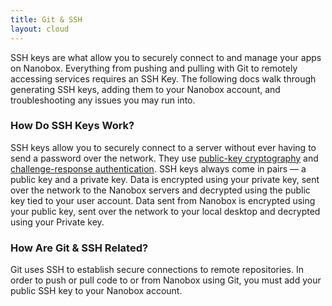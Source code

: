 ```yaml
---
title: Git & SSH
layout: cloud
---
```


SSH keys are what allow you to securely connect to and manage your apps on Nanobox. Everything from pushing and pulling with Git to remotely accessing services requires an SSH Key. The following docs walk through generating SSH keys, adding them to your Nanobox account, and troubleshooting any issues you may run into.

### How Do SSH Keys Work?
SSH keys allow you to securely connect to a server without ever having to send a password over the network. They use [public-key cryptography](http://en.wikipedia.org/wiki/Public-key_cryptography) and [challenge-response authentication](http://en.wikipedia.org/wiki/Challenge-response_authentication). SSH keys always come in pairs — a public key and a private key. Data is encrypted using your private key, sent over the network to the Nanobox servers and decrypted using the public key tied to your user account. Data sent from Nanobox is encrypted using your public key, sent over the network to your local desktop and decrypted using your Private key.

### How Are Git & SSH Related?
Git uses SSH to establish secure connections to remote repositories. In order to push or pull code to or from Nanobox using Git, you must add your public SSH key to your Nanobox account.